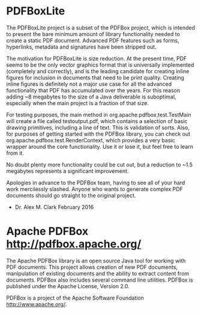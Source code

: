 PDFBoxLite
==========

The PDFBoxLite project is a subset of the PDFBox project, which is intended to
present the bare minimum amount of library functionality needed to create a
static PDF document. Advanced PDF features such as forms, hyperlinks, metadata
and signatures have been stripped out.

The motivation for PDFBoxLite is size reduction. At the present time, PDF seems
to be the only vector graphics format that is universally implemented
(completely and correctly), and is the leading candidate for creating inline
figures for inclusion in documents that need to be print quality. Creating
inline figures is definitely not a major use case for all the advanced
functionality that PDF has accumulated over the years. For this reason adding ~8
megabytes to the size of a Java deliverable is suboptimal, especially when the
main project is a fraction of that size.

For testing purposes, the main method in org.apache.pdfbox.test.TestMain will
create a file called testoutput.pdf, which contains a selection of basic drawing
primitives, including a line of text. This is validation of sorts. Also, for
purposes of getting started with the PDFBox library, you can check out
org.apache.pdfbox.test.RenderContext, which provides a very basic wrapper around
the core functionality. Use it or lose it, but feel free to learn from it.

No doubt plenty more functionality could be cut out, but a reduction to ~1.5
megabytes represents a significant improvement.

Apologies in advance to the PDFBox team, having to see all of your hard work
mercilessly slashed. Anyone who wants to generate complex PDF documents should
go straight to the original project.

- Dr. Alex M. Clark
  February 2016



Apache PDFBox <http://pdfbox.apache.org/>
===================================================

The Apache PDFBox library is an open source Java tool for working with PDF 
documents. This project allows creation of new PDF documents, manipulation 
of existing documents and the ability to extract content from documents.
PDFBox also includes several command line utilities. PDFBox is published
under the Apache License, Version 2.0.

PDFBox is a project of the Apache Software Foundation <http://www.apache.org/>.
